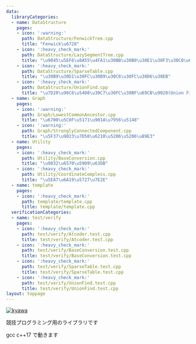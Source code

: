 ```yaml
---
data:
  libraryCategories:
  - name: DataStructure
    pages:
    - icon: ':warning:'
      path: DataStructure/FenwickTree.cpp
      title: "Fenwick\u6728"
    - icon: ':heavy_check_mark:'
      path: DataStructure/LazySegmentTree.cpp
      title: "\u9045\u5EF6\u8A55\u4FA1\u30BB\u30B0\u30E1\u30F3\u30C8\u6728"
    - icon: ':heavy_check_mark:'
      path: DataStructure/SparseTable.cpp
      title: "\u30B9\u30D1\u30FC\u30B9\u30C6\u30FC\u30D6\u30EB"
    - icon: ':heavy_check_mark:'
      path: DataStructure/UnionFind.cpp
      title: "\u7D20\u96C6\u5408\u30C7\u30FC\u30BF\u69CB\u9020(Union Find)"
  - name: Graph
    pages:
    - icon: ':warning:'
      path: Graph/LowestCommonAncestor.cpp
      title: "\u6700\u5C0F\u5171\u901A\u7956\u5148"
    - icon: ':warning:'
      path: Graph/StronglyConnectedComponent.cpp
      title: "\u5F37\u9023\u7D50\u6210\u5206\u5206\u89E3"
  - name: Utility
    pages:
    - icon: ':heavy_check_mark:'
      path: Utility/BaseConversion.cpp
      title: "\u9032\u6570\u5909\u63DB"
    - icon: ':heavy_check_mark:'
      path: Utility/CoordinateCompless.cpp
      title: "\u5EA7\u6A19\u5727\u7E2E"
  - name: template
    pages:
    - icon: ':heavy_check_mark:'
      path: template/template.cpp
      title: template/template.cpp
  verificationCategories:
  - name: test/verify
    pages:
    - icon: ':heavy_check_mark:'
      path: test/verify/Atcoder.test.cpp
      title: test/verify/Atcoder.test.cpp
    - icon: ':heavy_check_mark:'
      path: test/verify/BaseConversion.test.cpp
      title: test/verify/BaseConversion.test.cpp
    - icon: ':heavy_check_mark:'
      path: test/verify/SparseTable.test.cpp
      title: test/verify/SparseTable.test.cpp
    - icon: ':heavy_check_mark:'
      path: test/verify/UnionFind.test.cpp
      title: test/verify/UnionFind.test.cpp
layout: toppage
---
```

[![kyawa](https://img.shields.io/endpoint?url=https%3A%2F%2Fatcoder-badges.now.sh%2Fapi%2Fatcoder%2Fjson%2Fkyawa)](https://atcoder.jp/users/kyawa)

競技プログラミング用のライブラリです

gcc c++17 で動きます

